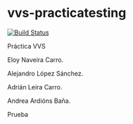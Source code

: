 # vvs-practicatesting

[![Build Status](https://travis-ci.org/alopezsanchez/vvs-practicatesting.svg?branch=master)](https://travis-ci.org/alopezsanchez/vvs-practicatesting)

Práctica VVS

Eloy Naveira Carro.

Alejandro López Sánchez.

Adrián Leira Carro.

Andrea Ardións Baña.

Prueba